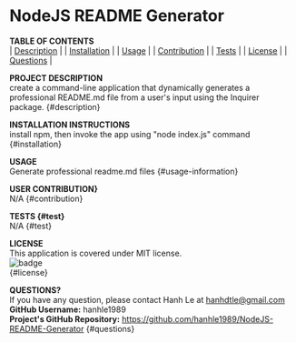 
<h1>NodeJS README Generator</h1>

**TABLE OF CONTENTS**<br/>
| [Description](#description) |
| [Installation](#installation) |
| [Usage](#usage-information) |
| [Contribution](#contribution) |
| [Tests](#tests) |
| [License](#license) |
| [Questions](#questions) |

**PROJECT DESCRIPTION**<br/> 
create a command-line application that dynamically generates a professional README.md file from a user's input using the Inquirer package. {#description}

**INSTALLATION INSTRUCTIONS**<br/> 
install npm, then invoke the app using "node index.js" command {#installation}

**USAGE**<br/> 
Generate professional readme.md files {#usage-information}

**USER CONTRIBUTION}**<br/> 
N/A {#contribution}

**TESTS {#test}**<br/> 
N/A {#test}

**LICENSE**<br/> 
This application is covered under MIT license.<br/>
![badge](https://img.shields.io/badge/license-MIT-blue)
<br /> {#license}

**QUESTIONS?**<br/> 
If you have any question, please contact Hanh Le at hanhdtle@gmail.com<br/>
<b>GitHub Username:</b> hanhle1989<br/>
<b>Project's GitHub Repository:</b> https://github.com/hanhle1989/NodeJS-README-Generator {#questions}

